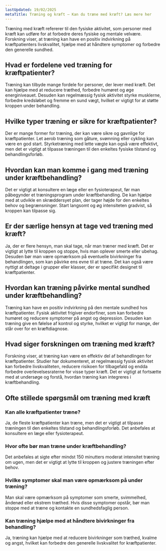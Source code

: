 ```yaml
---
lastUpdated: 19/02/2025
metaTitle: Træning og kræft – Kan du træne med kræft? Læs mere her
---
```


Træning med kræft refererer til den fysiske aktivitet, som personer med kræft kan udføre for at forbedre deres fysiske og mentale velvære. Forskning viser, at træning kan have en positiv indvirkning på kræftpatienters livskvalitet, hjælpe med at håndtere symptomer og forbedre den generelle sundhed.

## Hvad er fordelene ved træning for kræftpatienter?

Træning kan tilbyde mange fordele for personer, der lever med kræft. Det kan hjælpe med at reducere træthed, forbedre humøret og øge energiniveauet. Desuden kan regelmæssig fysisk aktivitet styrke musklerne, forbedre kredsløbet og fremme en sund vægt, hvilket er vigtigt for at støtte kroppen under behandling.

## Hvilke typer træning er sikre for kræftpatienter?

Der er mange former for træning, der kan være sikre og gavnlige for kræftpatienter. Let aerob træning som gåture, svømning eller cykling kan være en god start. Styrketræning med lette vægte kan også være effektivt, men det er vigtigt at tilpasse træningen til den enkeltes fysiske tilstand og behandlingsforløb.

## Hvordan kan man komme i gang med træning under kræftbehandling?

Det er vigtigt at konsultere en læge eller en fysioterapeut, før man påbegynder et træningsprogram under kræftbehandling. De kan hjælpe med at udvikle en skræddersyet plan, der tager højde for den enkeltes behov og begrænsninger. Start langsomt og øg intensiteten gradvist, så kroppen kan tilpasse sig.

## Er der særlige hensyn at tage ved træning med kræft?

Ja, der er flere hensyn, man skal tage, når man træner med kræft. Det er vigtigt at lytte til kroppen og stoppe, hvis man oplever smerte eller ubehag. Desuden bør man være opmærksom på eventuelle bivirkninger fra behandlingen, som kan påvirke ens evne til at træne. Det kan også være nyttigt at deltage i grupper eller klasser, der er specifikt designet til kræftpatienter.

## Hvordan kan træning påvirke mental sundhed under kræftbehandling?

Træning kan have en positiv indvirkning på den mentale sundhed hos kræftpatienter. Fysisk aktivitet frigiver endorfiner, som kan forbedre humøret og reducere symptomer på angst og depression. Desuden kan træning give en følelse af kontrol og styrke, hvilket er vigtigt for mange, der står over for en kræftdiagnose.

## Hvad siger forskningen om træning med kræft?

Forskning viser, at træning kan være en effektiv del af behandlingen for kræftpatienter. Studier har dokumenteret, at regelmæssig fysisk aktivitet kan forbedre livskvaliteten, reducere risikoen for tilbagefald og endda forbedre overlevelsesraterne for visse typer kræft. Det er vigtigt at fortsætte med at undersøge og forstå, hvordan træning kan integreres i kræftbehandling.

## Ofte stillede spørgsmål om træning med kræft

### Kan alle kræftpatienter træne?

Ja, de fleste kræftpatienter kan træne, men det er vigtigt at tilpasse træningen til den enkeltes tilstand og behandlingsforløb. Det anbefales at konsultere en læge eller fysioterapeut.

### Hvor ofte bør man træne under kræftbehandling?

Det anbefales at sigte efter mindst 150 minutters moderat intensitet træning om ugen, men det er vigtigt at lytte til kroppen og justere træningen efter behov.

### Hvilke symptomer skal man være opmærksom på under træning?

Man skal være opmærksom på symptomer som smerte, svimmelhed, åndenød eller ekstrem træthed. Hvis disse symptomer opstår, bør man stoppe med at træne og kontakte en sundhedsfaglig person.

### Kan træning hjælpe med at håndtere bivirkninger fra behandling?

Ja, træning kan hjælpe med at reducere bivirkninger som træthed, kvalme og angst, hvilket kan forbedre den generelle livskvalitet for kræftpatienter.
